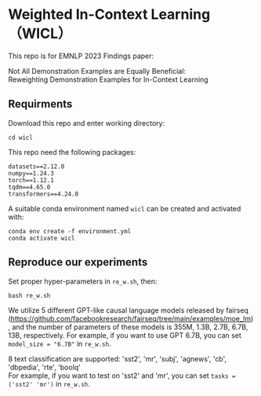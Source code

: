 # Weighted In-Context Learning（WICL）
This repo is for EMNLP 2023 Findings paper: 

Not All Demonstration Examples are Equally Beneficial: \
Reweighting Demonstration Examples for In-Context Learning 

## Requirments
Download this repo and enter working directory:

```
cd wicl
```

This repo need the following packages:

```
datasets==2.12.0
numpy==1.24.3
torch==1.12.1
tqdm==4.65.0
transformers==4.24.0
```

A suitable conda environment named `wicl` can be created and activated with: 

```
conda env create -f environment.yml
conda activate wicl
```

## Reproduce our experiments
Set proper hyper-parameters in `re_w.sh`, then:
```
bash re_w.sh
```

We utilize 5 different GPT-like causal language models released by fairseq (https://github.com/facebookresearch/fairseq/tree/main/examples/moe_lm), and the number of parameters of these models is 355M, 1.3B, 2.7B, 6.7B, 13B, respectively. For example, if you want to use GPT 6.7B, you can set `model_size = "6.7B"` in `re_w.sh`.

8 text classification are supported: 'sst2', 'mr', 'subj', 'agnews', 'cb', 'dbpedia', 'rte', 'boolq'  
For example, if you want to test on 'sst2' and 'mr', you can set `tasks = ('sst2' 'mr')` in `re_w.sh`.

<!-- `--indicator` is can be `MSP` or `validate_xx`(e.g. `validate_20`). For weight search, you can use MSP as a guidence under true few-shot setting. If an held-out validation set of xx examples as available, you can validate on this set as a guidence.  
`--beam_num` is a hyperparameter for beam serach  
`--re_weight_place` indicates how to add weights to ICL examples   -->



